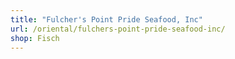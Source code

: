```yaml
---
title: "Fulcher's Point Pride Seafood, Inc"
url: /oriental/fulchers-point-pride-seafood-inc/
shop: Fisch
---
```

